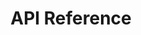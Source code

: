 ---
title: API Reference
weight: 12
type: external-link
external_url: https://qdrant.github.io/qdrant/redoc/index.html
sitemapExclude: True
---